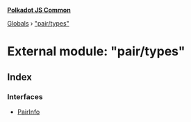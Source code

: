 **[Polkadot JS Common](../README.md)**

[Globals](../globals.md) › ["pair/types"](_pair_types_.md)

# External module: "pair/types"

## Index

### Interfaces

* [PairInfo](../interfaces/_pair_types_.pairinfo.md)